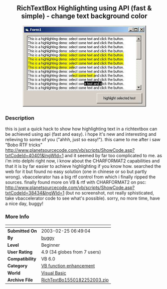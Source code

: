 ﻿<div align="center">

## RichTextBox Highlighting using API \(fast & simple\) \- change text background color

<img src="PIC2003225643585280.jpg">
</div>

### Description

this is just a quick hack to show how highlighting text in a richtextbox can be achieved using api (fast and easy). i hope it's new and interesting and relieving to some of you ("ahhh, just so easy!"). this came to me after i saw "Bobo RTF tricks" http://www.planetsourcecode.com/vb/scripts/ShowCode.asp?txtCodeId=40401&lngWId=1 and it seemed by far too complicated to me. as i'm into delphi right now, i know about the CHARFORMAT2 capabilities and that it is by far easier to achieve highlighting if you know how. searched the web for it but found no easy solution (one in chinese or so but partly wrong). vbaccelerator has a big rtf control from which i finally ripped the sources. finally found more on VB & rtf with CHARFORMAT2 on psc: http://www.planetsourcecode.com/vb/scripts/ShowCode.asp?txtCodeId=38434&lngWId=1 (but no screenshot, not really sphisticated, take vbaccelerator code to see what's possible). sorry, no more time, have a nice day, buggy!
 
### More Info
 


<span>             |<span>
---                |---
**Submitted On**   |2003-02-25 06:49:04
**By**             |[buggy](https://github.com/Planet-Source-Code/PSCIndex/blob/master/ByAuthor/buggy.md)
**Level**          |Beginner
**User Rating**    |4.9 (34 globes from 7 users)
**Compatibility**  |VB 6\.0
**Category**       |[VB function enhancement](https://github.com/Planet-Source-Code/PSCIndex/blob/master/ByCategory/vb-function-enhancement__1-25.md)
**World**          |[Visual Basic](https://github.com/Planet-Source-Code/PSCIndex/blob/master/ByWorld/visual-basic.md)
**Archive File**   |[RichTextBo1550182252003\.zip](https://github.com/Planet-Source-Code/buggy-richtextbox-highlighting-using-api-fast-simple-change-text-background-color__1-43509/archive/master.zip)








